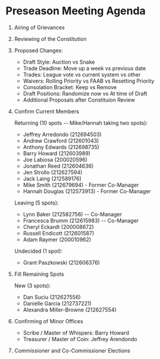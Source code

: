 # Preseason Meeting Agenda

1. Airing of Grievances

2. Reviewing of the Constitution

3. Proposed Changes:

    * Draft Style:  Auction vs Snake
    * Trade Deadline:  Move up a week vs previous date
    * Trades:  League vote vs current system vs other
    * Waivers:  Rolling Priority vs FAAB vs Resetting Priority
    * Consolation Bracket:  Keep vs Remove
    * Draft Positions:  Randomize now vs At time of Draft
    * Additional Proposals after Constituion Review

4. Confirm Current Members

    Returning (10 spots -- Mike/Hannah taking two spots):

    * Jeffrey Arredondo (212694503)
    * Andrew Crawford (212601043)
    * Anthony Edwards (212698735)
    * Barry Howard (212603989)
    * Joe Labiosa (200020596)
    * Jonathan Reed (212604636)
    * Jen Strollo (212627594)
    * Jack Laing (212589176)
    * Mike Smith (212679694) - Former Co-Manager
    * Hannah Douglas (212573913) - Former Co-Manager

    Leaving (5 spots):

    * Lynn Baker (212582756) --  Co-Manager
    * Francesca Brumm (212615983) --  Co-Manager
    * Cheryl Eckardt (200008672)
    * Russell Endicott (212601587)
    * Adam Raymer (200010962)

    Undecided (1 spot):
    * Grant Paszkowski (212606376)

5. Fill Remaining Spots

    New (3 spots):

    * Dan Suciu (212627556)
    * Danielle Garcia (212737221)
    * Alexandra Miller-Browne (212627554)

6. Confirming of Minor Offices

    * Scribe / Master of Whispers:  Barry Howard
    * Treasurer / Master of Coin:  Jeffrey Arendondo

7. Commissioner and Co-Commissioner Elections
